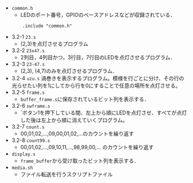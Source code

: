 - `common.h`
	- LEDのポート番号，GPIOのベースアドレスなどが収録されている．
	```Assembly
		.include "common.h"
	```
- 3.2-1 `23.s`
	- (2,3)を点灯させるプログラム
- 3.2-2 `23x47.s`
	- 2列目，4列目かつ，3行目，7行目のLEDを点灯させるプログラム．
- 3.2-3	`23-47.s`
	- (2,3), (4,7)のみを点灯させるプログラム．
- 3.2-4	`uzu.s`
	渦巻きを表示するプログラム。模様を行ごとに分け、その行の光らせたい列を1にしてから行を0にすることで任意の場所を点灯させる。
- 3.2-5	`frame.s`
	-	`buffer_frame.s`に保存されているビット列を表示する．
- 3.2-6 `swframe.s`
	-	`ボタン1を押下している間、左上から順にLEDを点灯させ、すべてが点灯した後は左上から順に消えていくプログラム。
- 3.2-7	`count.s`
	- 00,01,02,...,09,00,01,02,...のカウントを繰り返す
- 3.2-8 `count99.s`
	- 00,01,02,...,09,10,11,...,98,99,00,... のカウントを繰り返す
- `display.s`
	- `frame_buffer`から受け取ったビット列を表示する．
- `media.sh`
	- ファイル転送を行うスクリプトファイル
